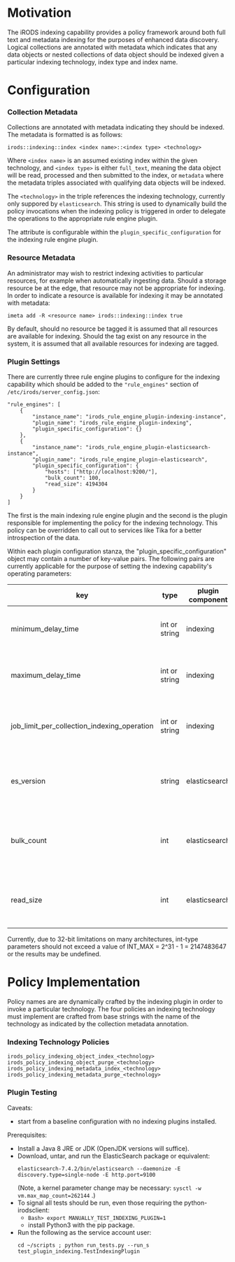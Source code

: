 # Motivation
The iRODS indexing capability provides a policy framework around both full text and metadata indexing for the purposes of enhanced data discovery.  Logical collections are annotated with metadata which indicates that any data objects or nested collections of data object should be indexed given a particular indexing technology, index type and index name.

# Configuration
### Collection Metadata

Collections are annotated with metadata indicating they should be indexed.  The metadata is formatted is as follows:
```
irods::indexing::index <index name>::<index type> <technology>
```
Where `<index name>` is an assumed existing index within the given technology, and `<index type>` is either `full_text`, meaning the data object will be read, processed and then submitted to the index, or `metadata` where the metadata triples associated with qualifying data objects will be indexed.

The `<technology>` in the triple references the indexing technology, currently only suppored by `elasticsearch`.  This string is used to dynamically build the policy invocations when the indexing policy is triggered in order to delegate the operations to the appropriate rule engine plugin.

The attribute is configurable within the `plugin_specific_configuration` for the indexing rule engine plugin.

### Resource Metadata

An administrator may wish to restrict indexing activities to particular resources, for example when automatically ingesting data.  Should a storage resource be at the edge, that resource may not be appropriate for indexing.  In order to indicate a resource is available for indexing it may be annotated with metadata:
```
imeta add -R <resource name> irods::indexing::index true
```
By default, should no resource be tagged it is assumed that all resources are available for indexing.  Should the tag exist on any resource in the system, it is assumed that all available resources for indexing are tagged.

### Plugin Settings

There are currently three rule engine plugins to configure for the indexing capability which should be added to the `"rule_engines"` section of `/etc/irods/server_config.json`:

```
"rule_engines": [
    {
        "instance_name": "irods_rule_engine_plugin-indexing-instance",
        "plugin_name": "irods_rule_engine_plugin-indexing",
        "plugin_specific_configuration": {}
    },
    {
        "instance_name": "irods_rule_engine_plugin-elasticsearch-instance",
        "plugin_name": "irods_rule_engine_plugin-elasticsearch",
        "plugin_specific_configuration": {
            "hosts": ["http://localhost:9200/"],
            "bulk_count": 100,
            "read_size": 4194304
        }
    }
]
```
The first is the main indexing rule engine plugin and the second is the plugin responsible for implementing the policy for the indexing technology.  This policy can be overridden to call out to services like Tika for a better introspection of the data.

Within each plugin configuration stanza, the "plugin_specific_configuration" object may contain a number of key-value pairs.  The following pairs are currently applicable for the purpose of setting the indexing capability's operating parameters:

| key                                         |      type     | plugin component | default |  purpose                                                                   |
|---------------------------------------------|---------------|------------------|---------|----------------------------------------------------------------------------|
| minimum_delay_time                          | int or string |  indexing        |       1 | lower limit for randomly generated delay-task intervals                    |
| maximum_delay_time                          | int or string |  indexing        |      30 | upper limit for randomly generated delay-task intervals                    |
| job_limit_per_collection_indexing_operation | int or string |  indexing        |    1000 | integer limit to number of concurrent collection operations (0 = no limit) |
| es_version                                  | string        |  elasticsearch   |   "7.x" | set to "6.x" or "7.x" depending on Elasticsearch version                   |
| bulk_count                                  | int           |  elasticsearch   |      10 | the number of text chunks processed at once for ES full-text indexing      |
| read_size                                   | int           |  elasticsearch   | 4194304 | the size of individual text chunks processed for ES full-text indexing     |

Currently, due to 32-bit limitations on many architectures, int-type parameters should not exceed a value of INT_MAX = 2^31 - 1 = 2147483647 or the results may
be undefined.

# Policy Implementation

Policy names are are dynamically crafted by the indexing plugin in order to invoke a particular technology.  The four policies an indexing technology must implement are crafted from base strings with the name of the technology as indicated by the collection metadata annotation.

### Indexing Technology Policies
```
irods_policy_indexing_object_index_<technology>
irods_policy_indexing_object_purge_<technology>
irods_policy_indexing_metadata_index_<technology>
irods_policy_indexing_metadata_purge_<technology>
```

### Plugin Testing

Caveats:
   - start from a baseline configuration with no indexing plugins installed.

Prerequisites:
   - Install a Java 8 JRE or JDK (OpenJDK versions will suffice).
   - Download, untar, and run the ElasticSearch package or equivalent:
     ```
     elasticsearch-7.4.2/bin/elasticsearch --daemonize -E discovery.type=single-node -E http.port=9100
     ```
     (Note, a kernel parameter change may be necessary: `sysctl -w vm.max_map_count=262144` .)
   - To signal all tests should be run, even those requiring the python-irodsclient:
      * `Bash> export MANUALLY_TEST_INDEXING_PLUGIN=1`
      * install Python3 with the pip package.
   - Run the following as the service account user:
     ```
     cd ~/scripts ; python run_tests.py --run_s test_plugin_indexing.TestIndexingPlugin
     ```
